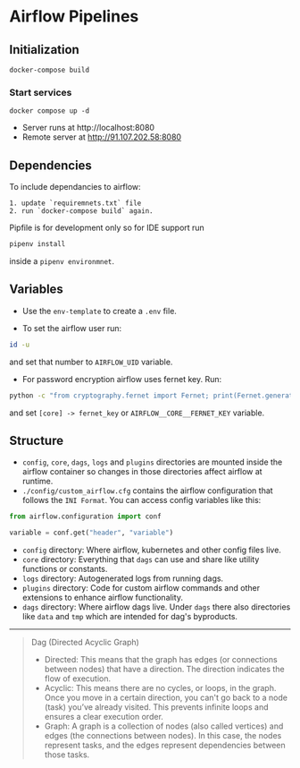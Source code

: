 
# Airflow Pipelines

## Initialization

```docker-compose build```

### Start services

```docker compose up -d```

* Server runs at http://localhost:8080
* Remote server at http://91.107.202.58:8080

## Dependencies

To include dependancies to airflow:

    1. update `requiremnets.txt` file  
    2. run `docker-compose build` again.

Pipfile is for development only so for IDE support run
```bash
pipenv install 
```
inside a `pipenv environmnet`.
## Variables

* Use the `env-template` to create a `.env` file.


* To set the airflow user run:
```bash
id -u
```
and set that number to `AIRFLOW_UID` variable.


* For password encryption airflow uses fernet key. Run:
```bash
python -c "from cryptography.fernet import Fernet; print(Fernet.generate_key().decode())"
```
and set `[core] -> fernet_key` or `AIRFLOW__CORE__FERNET_KEY` variable.


## Structure

* `config`, `core`, `dags`, `logs` and `plugins` directories are mounted inside the airflow container so changes in those directories affect airflow at runtime.
* `./config/custom_airflow.cfg` contains the airflow configuration that follows the `INI Format`. You can access config variables like this:
```python
from airflow.configuration import conf

variable = conf.get("header", "variable")
```

* `config` directory: Where airflow, kubernetes and other config files live.
* `core` directory: Everything that `dags` can use and share like utility functions or constants.
* `logs` directory: Autogenerated logs from running dags.
* `plugins` directory: Code for custom airflow commands and other extensions to enhance airflow functionality.
* `dags` directory: Where airflow dags live. Under `dags` there also directories like `data` and `tmp` which are intended for dag's byproducts.

---

> Dag (Directed Acyclic Graph)
> * Directed: This means that the graph has edges (or connections between nodes) that have a direction. The direction indicates the flow of execution.
> * Acyclic: This means there are no cycles, or loops, in the graph. Once you move in a certain direction, you can't go back to a node (task) you’ve already visited. This prevents infinite loops and ensures a clear execution order.
> * Graph: A graph is a collection of nodes (also called vertices) and edges (the connections between nodes). In this case, the nodes represent tasks, and the edges represent dependencies between those tasks.
